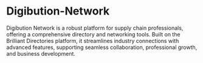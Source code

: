 # Digibution-Network
Digibution Network is a robust platform for supply chain professionals, offering a comprehensive directory and networking tools. Built on the Brilliant Directories platform, it streamlines industry connections with advanced features, supporting seamless collaboration, professional growth, and business development.
